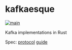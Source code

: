 # kafkaesque #
[![main](https://github.com/amrhassan/kafkaesque/actions/workflows/main.yaml/badge.svg)](https://github.com/amrhassan/kafkaesque/actions/workflows/main.yaml)

Kafka implementations in Rust

Spec: [protocol](https://kafka.apache.org/protocol) [guide](https://cwiki.apache.org/confluence/display/KAFKA/A+Guide+To+The+Kafka+Protocol)
